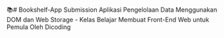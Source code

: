 📚# Bookshelf-App
Submission Aplikasi Pengelolaan Data Menggunakan DOM dan Web Storage - Kelas Belajar Membuat Front-End Web untuk Pemula Oleh Dicoding
